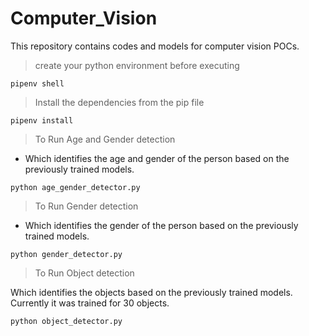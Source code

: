 # Computer_Vision

This repository contains codes and models for computer vision POCs.


> create your python environment before executing
```bazaar
pipenv shell
```
> Install the dependencies from the pip file 
```bazaar
pipenv install
```


> To Run Age and Gender detection

- Which identifies the age and gender of the person based on the previously trained models. 

```bazaar
python age_gender_detector.py
```

> To Run Gender detection

- Which identifies the gender of the person based on the previously trained models.

```bazaar
python gender_detector.py
``` 

> To Run Object detection

Which identifies the objects based on the previously trained models. Currently it was trained for  30 objects. 

```bazaar
python object_detector.py
``` 